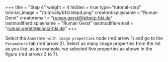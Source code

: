 +++
title = "Step 4"
weight = 4
hidden = true
type="tutorial-step"
tutorial_image = "/tutorials/b14/step4.png"
creatordisplayname = "Ruman Gerst"
creatoremail = "ruman.gerst@leibniz-hki.de"
lastmodifierdisplayname = "Ruman Gerst"
lastmodifieremail = "ruman.gerst@leibniz-hki.de"
+++

Select the `Annotate with image properties` node (red arrow 1) and go to the `Parameters` tab (red arrow 2). Select as many image properties from the list as you like; as an example, we selected five properties as shown in the figure (red arrows  3 to 7). 